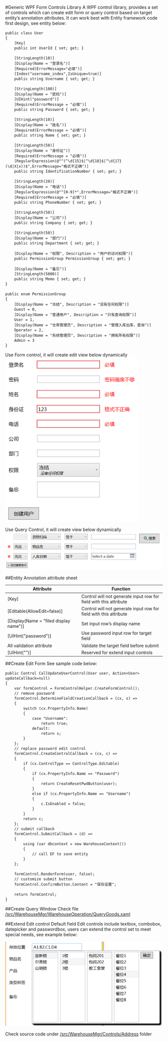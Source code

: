 #Generic WPF Form Controls Library
A WPF control library, provides a set of controls which can create edit form or query control based on target entity’s annotation attributes. It can work best with Entity framework code first design, see entity below:
	
	public class User
	{
		[Key]
		public int UserId { set; get; }

		[StringLength(10)]
		[Display(Name = "登录名")]
		[Required(ErrorMessage="必填")]
		[Index("username_index",IsUnique=true)]
		public string Username { set; get; }

		[StringLength(100)]
		[Display(Name = "密码")]
		[UIHint("password")]
		[Required(ErrorMessage = "必填")]
		public string Password { set; get; }

		[StringLength(10)]
		[Display(Name = "姓名")]
		[Required(ErrorMessage = "必填")]
		public string Name { set; get; }

		[StringLength(50)]
		[Display(Name = "身份证")]
		[Required(ErrorMessage = "必填")]
		[RegularExpression(@"^(^\d{15}$|^\d{18}$|^\d{17}(\d|X|x))$",ErrorMessage="格式不正确")]
		public string IdentificationNumber { set; get; }

		[StringLength(20)]
		[Display(Name = "电话")]
		[RegularExpression(@"^[0-9]*",ErrorMessage="格式不正确")]
		[Required(ErrorMessage = "必填")]
		public string PhoneNumber { set; get; }

		[StringLength(50)]
		[Display(Name = "公司")]
		public string Company { set; get; }

		[StringLength(50)]
		[Display(Name = "部门")]
		public string Department { set; get; }

		[Display(Name = "权限", Description = "用户的访问权限")]
		public PermissionGroup PermissionGroup { set; get; }

		[Display(Name = "备忘")]
		[StringLength(5000)]
		public string Memo { set; get; }
	}

	public enum PermissionGroup
	{
		[Display(Name = "冻结", Description = "没有任何权限")]
		Guest = 0,
		[Display(Name = "普通用户", Description = "只有查询权限")]
		User = 1,
		[Display(Name = "仓库管理员", Description = "管理入库出库，查询")]
		Operator = 2,
		[Display(Name = "系统管理员", Description = "拥有所有权限")]
		Admin = 3
	}

Use Form control, it will create edit view below dynamically
![Entity Form view](/docimages/form.png) 

Use Query Control, it will create view below dynamically
![Entity search view](/docimages/query.png) 

##Entity Annotation attribute sheet

|Attribute	|Function	|
|-----------|-----------|
|[Key]|Control will not generate input row for field with this attribute|
|[Editable(AllowEdit=false)]|Control will not generate input row for field with this attribute|
|[Display(Name = "filed display name")]|Set input row’s display name|
|[UIHint("password")]|Use password input row for target field|
|All validation attribute|Validate the target field before submit|
|[UIHint("<control name>")]|Reserved for extend input controls|

##Create Edit Form
See sample code below:

	public Control CallUpdateUserControl(User user, Action<User> updateCallback=null)
	{
		var formControl = FormControlHelper.CreateFormControl();
		// remove password
		formControl.DetermineFieldCreationCallback = (cx, s) =>
		{
			switch (cx.PropertyInfo.Name)
			{
				case "Username":
					return true;
				default:
					return s;
			}
		};
		// replace password edit control
		formControl.CreateControlCallback = (cx, c) =>
		{
			if (cx.ControlType == ControlType.Editable)
			{
				if (cx.PropertyInfo.Name == "Password")
				{
					return CreateResetPwdButton(user);
				}
				else if (cx.PropertyInfo.Name == "Username")
				{
					c.IsEnabled = false;
				}
			}
			return c;
		};
		// submit callback
		formControl.SubmitCallback = (d) =>
		{
			using (var dbcontext = new WarehouseContext())
			{
				// call EF to save entity
			}
		};

		formControl.RenderForm(user, false);
		// customize submit button
		formControl.ConfirmButton.Content = "保存设置";

		return formControl;
	}

##Create Query Window
Check file [/src/WarehouseMgr/WarehouseOperation/QueryGoods.xaml](/src/WarehouseMgr/WarehouseOperation/QueryGoods.xaml)

##Extend Edit control
Default field Edit controls include textbox, combobox, datepicker and passwordbox, users can extend the control set to meet special needs, see example below:

![Address input control](/docimages/extend.png) 

Check source code under [/src/WarehouseMgr/Controls/Address](/src/WarehouseMgr/Controls/Address) folder
